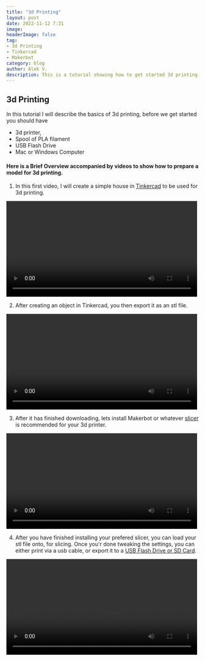 ```yaml
---
title: "3d Printing"
layout: post
date: 2022-11-12 7:31
image: 
headerImage: false
tag:
- 3d Printing
- Tinkercad
- Makerbot
category: blog
author: Alek V.
description: This is a tutorial showing how to get started 3d printing
---
```


## 3d Printing

In this tutorial I will describe the basics of 3d printing, before we get started you should have 

- 3d printer, 
- Spool of PLA filament
- USB Flash Drive
- Mac or Windows Computer

#### Here is a Brief Overview accompanied by videos to show how to prepare a model for 3d printing.

1.   In this first video, I will create a simple house in [Tinkercad](http://tinkercad.com) to be used for 3d printing.

<video width="500" controls>
     <source src="https://drive.google.com/uc?export=download&id=1rsOSf52-NrigMRUeXW4yjJ3Ooa_vmr4T">
 </video>

2.   After creating an object in Tinkercad, you then export it as an stl file.

<video width="500" controls>
     <source src="https://drive.google.com/uc?export=download&id=13cm-cjoR7H6QeajCm-0FmiR66o3veuzb">
 </video>

3.   After it has finished downloading, lets install Makerbot or whatever [slicer](https://en.wikipedia.org/wiki/Slicer_(3D_printing)) is recommended for your 3d printer.

<video width="500" controls>
     <source src="https://drive.google.com/uc?export=download&id=1c_4JzL1nOhN6FscGrWmOjbp2aqt-nwPh">
 </video>
 
4.   After you have finished installing your prefered slicer, you can load your stl file onto, for slicing. Once you'r done tweaking the settings, you can either print via a usb cable, or export it to a [USB Flash Drive or SD Card](https://support.makerbot.com/s/article/Replicator-Connect-printer-via-USB).

<video width="500" controls>
     <source src="https://drive.google.com/uc?export=download&id=1EChGpSslUBNpIosQJ8EMA_wUUfKoXMHS">
 </video>

